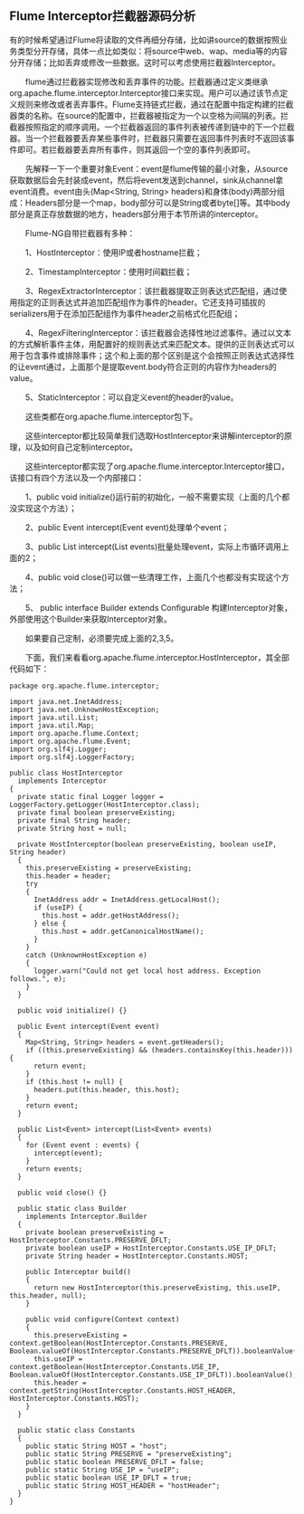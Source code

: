 ## Flume Interceptor拦截器源码分析
有的时候希望通过Flume将读取的文件再细分存储，比如讲source的数据按照业务类型分开存储，具体一点比如类似：将source中web、wap、media等的内容分开存储；比如丢弃或修改一些数据。这时可以考虑使用拦截器Interceptor。

　　flume通过拦截器实现修改和丢弃事件的功能。拦截器通过定义类继承org.apache.flume.interceptor.Interceptor接口来实现。用户可以通过该节点定义规则来修改或者丢弃事件。Flume支持链式拦截，通过在配置中指定构建的拦截器类的名称。在source的配置中，拦截器被指定为一个以空格为间隔的列表。拦截器按照指定的顺序调用。一个拦截器返回的事件列表被传递到链中的下一个拦截器。当一个拦截器要丢弃某些事件时，拦截器只需要在返回事件列表时不返回该事件即可。若拦截器要丢弃所有事件，则其返回一个空的事件列表即可。

　　先解释一下一个重要对象Event：event是flume传输的最小对象，从source获取数据后会先封装成event，然后将event发送到channel，sink从channel拿event消费。event由头(Map<String, String> headers)和身体(body)两部分组成：Headers部分是一个map，body部分可以是String或者byte[]等。其中body部分是真正存放数据的地方，headers部分用于本节所讲的interceptor。

　　Flume-NG自带拦截器有多种：

　　1、HostInterceptor：使用IP或者hostname拦截；

　　2、TimestampInterceptor：使用时间戳拦截；

　　3、RegexExtractorInterceptor：该拦截器提取正则表达式匹配组，通过使用指定的正则表达式并追加匹配组作为事件的header。它还支持可插拔的serializers用于在添加匹配组作为事件header之前格式化匹配组；

　　4、RegexFilteringInterceptor：该拦截器会选择性地过滤事件。通过以文本的方式解析事件主体，用配置好的规则表达式来匹配文本。提供的正则表达式可以用于包含事件或排除事件；这个和上面的那个区别是这个会按照正则表达式选择性的让event通过，上面那个是提取event.body符合正则的内容作为headers的value。

　　5、StaticInterceptor：可以自定义event的header的value。

　　这些类都在org.apache.flume.interceptor包下。

　　这些interceptor都比较简单我们选取HostInterceptor来讲解interceptor的原理，以及如何自己定制interceptor。

　　这些interceptor都实现了org.apache.flume.interceptor.Interceptor接口，该接口有四个方法以及一个内部接口：

　　1、public void initialize()运行前的初始化，一般不需要实现（上面的几个都没实现这个方法）；

　　2、public Event intercept(Event event)处理单个event；

　　3、public List<Event> intercept(List<Event> events)批量处理event，实际上市循环调用上面的2；

　　4、public void close()可以做一些清理工作，上面几个也都没有实现这个方法；

　　5、 public interface Builder extends Configurable 构建Interceptor对象，外部使用这个Builder来获取Interceptor对象。

　　如果要自己定制，必须要完成上面的2,3,5。

　　下面，我们来看看org.apache.flume.interceptor.HostInterceptor，其全部代码如下：

```
package org.apache.flume.interceptor;

import java.net.InetAddress;
import java.net.UnknownHostException;
import java.util.List;
import java.util.Map;
import org.apache.flume.Context;
import org.apache.flume.Event;
import org.slf4j.Logger;
import org.slf4j.LoggerFactory;

public class HostInterceptor
  implements Interceptor
{
  private static final Logger logger = LoggerFactory.getLogger(HostInterceptor.class);
  private final boolean preserveExisting;
  private final String header;
  private String host = null;
  
  private HostInterceptor(boolean preserveExisting, boolean useIP, String header)
  {
    this.preserveExisting = preserveExisting;
    this.header = header;
    try
    {
      InetAddress addr = InetAddress.getLocalHost();
      if (useIP) {
        this.host = addr.getHostAddress();
      } else {
        this.host = addr.getCanonicalHostName();
      }
    }
    catch (UnknownHostException e)
    {
      logger.warn("Could not get local host address. Exception follows.", e);
    }
  }
  
  public void initialize() {}
  
  public Event intercept(Event event)
  {
    Map<String, String> headers = event.getHeaders();
    if ((this.preserveExisting) && (headers.containsKey(this.header))) {
      return event;
    }
    if (this.host != null) {
      headers.put(this.header, this.host);
    }
    return event;
  }
  
  public List<Event> intercept(List<Event> events)
  {
    for (Event event : events) {
      intercept(event);
    }
    return events;
  }
  
  public void close() {}
  
  public static class Builder
    implements Interceptor.Builder
  {
    private boolean preserveExisting = HostInterceptor.Constants.PRESERVE_DFLT;
    private boolean useIP = HostInterceptor.Constants.USE_IP_DFLT;
    private String header = HostInterceptor.Constants.HOST;
    
    public Interceptor build()
    {
      return new HostInterceptor(this.preserveExisting, this.useIP, this.header, null);
    }
    
    public void configure(Context context)
    {
      this.preserveExisting = context.getBoolean(HostInterceptor.Constants.PRESERVE, Boolean.valueOf(HostInterceptor.Constants.PRESERVE_DFLT)).booleanValue();
      this.useIP = context.getBoolean(HostInterceptor.Constants.USE_IP, Boolean.valueOf(HostInterceptor.Constants.USE_IP_DFLT)).booleanValue();
      this.header = context.getString(HostInterceptor.Constants.HOST_HEADER, HostInterceptor.Constants.HOST);
    }
  }
  
  public static class Constants
  {
    public static String HOST = "host";
    public static String PRESERVE = "preserveExisting";
    public static boolean PRESERVE_DFLT = false;
    public static String USE_IP = "useIP";
    public static boolean USE_IP_DFLT = true;
    public static String HOST_HEADER = "hostHeader";
  }
}

```